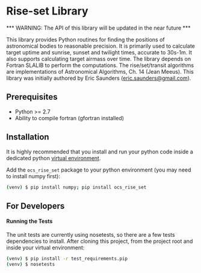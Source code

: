# Rise-set Library

*** WARNING: The API of this library will be updated in the near future ***

This library provides Python routines for finding the positions of astronomical bodies to reasonable precision. It is primarily used to calculate target uptime and sunrise, sunset and twilight times, accurate to 30s-1m. It also supports calculating target airmass over time. The library depends on Fortran SLALIB to perform the computations. The rise/set/transit algorithms are implementations of Astronomical Algorithms, Ch. 14 (Jean Meeus). This library was initially authored by Eric Saunders (eric.saunders@gmail.com).

## Prerequisites

-   Python >= 2.7
-   Ability to compile fortran (gfortran installed)

## Installation

It is highly recommended that you install and run your python code inside a dedicated python
[virtual environment](https://docs.python.org/3/tutorial/venv.html).

Add the `ocs_rise_set` package to your python environment (you may need to install numpy first):

```bash
(venv) $ pip install numpy; pip install ocs_rise_set
```

## For Developers

#### Running the Tests

The unit tests are currently using nosetests, so there are a few tests dependencies to install. After cloning this project, from the project root and inside your virtual environment:

```bash
(venv) $ pip install -r test_requirements.pip
(venv) $ nosetests
```
